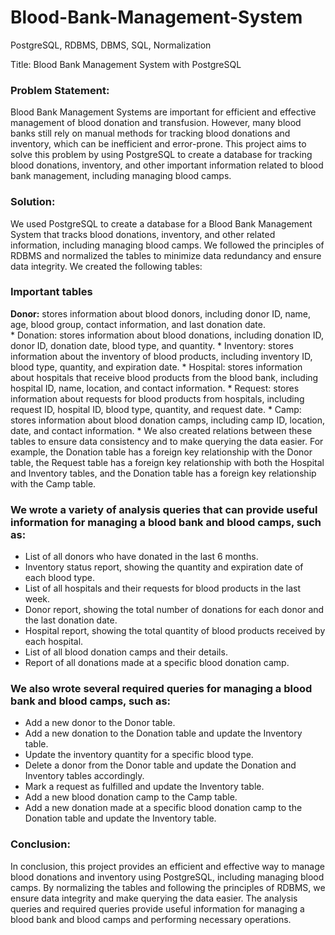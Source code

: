 # Blood-Bank-Management-System
PostgreSQL, RDBMS, DBMS, SQL, Normalization

Title: Blood Bank Management System with PostgreSQL

<h3>Problem Statement:</h3>
Blood Bank Management Systems are important for efficient and effective management of blood donation and transfusion. However, many blood banks still rely on manual methods for tracking blood donations and inventory, which can be inefficient and error-prone. This project aims to solve this problem by using PostgreSQL to create a database for tracking blood donations, inventory, and other important information related to blood bank management, including managing blood camps.

<h3>Solution:</h3> 
We used PostgreSQL to create a database for a Blood Bank Management System that tracks blood donations, inventory, and other related information, including managing blood camps. We followed the principles of RDBMS and normalized the tables to minimize data redundancy and ensure data integrity. We created the following tables:

<h3>Important tables</h3>
</t><b>Donor:</b> stores information about blood donors, including donor ID, name, age, blood group, contact information, and last donation date.<br>
* Donation: stores information about blood donations, including donation ID, donor ID, donation date, blood type, and quantity.
* Inventory: stores information about the inventory of blood products, including inventory ID, blood type, quantity, and expiration date.
* Hospital: stores information about hospitals that receive blood products from the blood bank, including hospital ID, name, location, and contact information.
* Request: stores information about requests for blood products from hospitals, including request ID, hospital ID, blood type, quantity, and request date.
* Camp: stores information about blood donation camps, including camp ID, location, date, and contact information.
* We also created relations between these tables to ensure data consistency and to make querying the data easier. For example, the Donation table has a foreign key relationship with the Donor table, the Request table has a foreign key relationship with both the Hospital and Inventory tables, and the Donation table has a foreign key relationship with the Camp table.

<h3>We wrote a variety of analysis queries that can provide useful information for managing a blood bank and blood camps, such as:</h3>

* List of all donors who have donated in the last 6 months.
* Inventory status report, showing the quantity and expiration date of each blood type.
* List of all hospitals and their requests for blood products in the last week.
* Donor report, showing the total number of donations for each donor and the last donation date.
* Hospital report, showing the total quantity of blood products received by each hospital.
* List of all blood donation camps and their details.
* Report of all donations made at a specific blood donation camp.

<h3>We also wrote several required queries for managing a blood bank and blood camps, such as:</h3>

* Add a new donor to the Donor table.
* Add a new donation to the Donation table and update the Inventory table.
* Update the inventory quantity for a specific blood type.
* Delete a donor from the Donor table and update the Donation and Inventory tables accordingly.
* Mark a request as fulfilled and update the Inventory table.
* Add a new blood donation camp to the Camp table.
* Add a new donation made at a specific blood donation camp to the Donation table and update the Inventory table.

<h3>Conclusion:</h3>
In conclusion, this project provides an efficient and effective way to manage blood donations and inventory using PostgreSQL, including managing blood camps. By normalizing the tables and following the principles of RDBMS, we ensure data integrity and make querying the data easier. The analysis queries and required queries provide useful information for managing a blood bank and blood camps and performing necessary operations.
